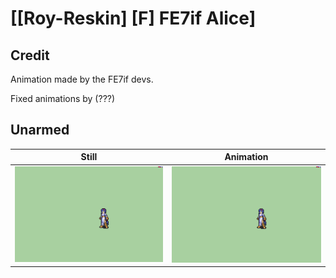 # [\[Roy-Reskin\] \[F\] FE7if Alice]

## Credit

Animation made by the FE7if devs.

Fixed animations by (???)

## Unarmed

| Still | Animation |
| :---: | :-------: |
| ![Unarmed still](./Unarmed_000.png) | ![Unarmed animation](./Unarmed.gif) |
